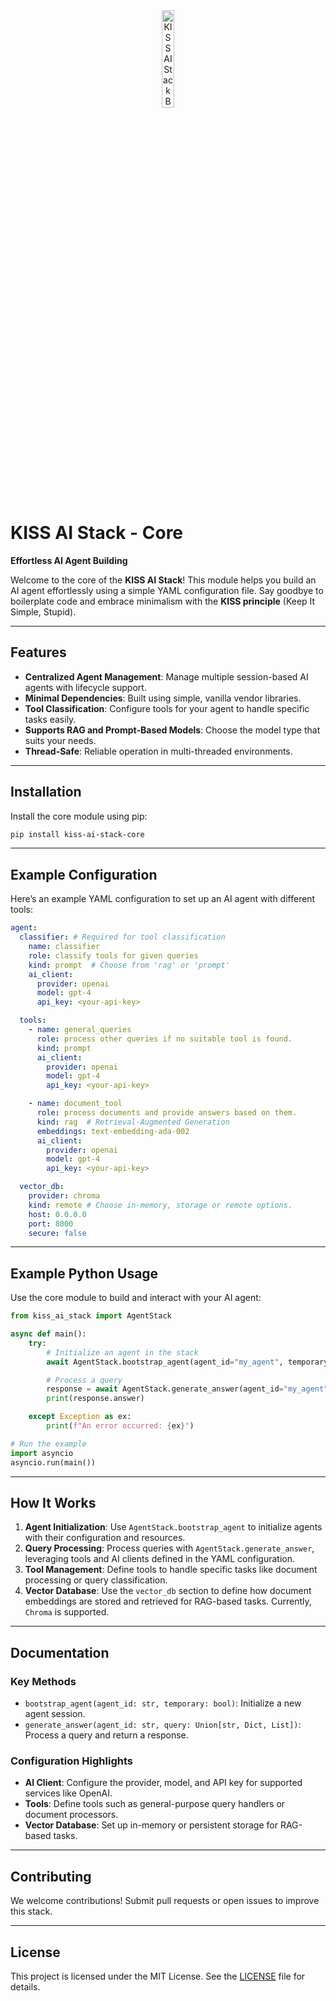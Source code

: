 <div style="text-align: center; margin-bottom: 20px;">
  <img src="https://kiss-ai-stack.github.io/kissaistack.svg" alt="KISS AI Stack Banner" style="max-width: auto; height: 20%;">
</div>

# KISS AI Stack - Core

**Effortless AI Agent Building**

Welcome to the core of the **KISS AI Stack**! This module helps you build an AI agent effortlessly using a simple YAML configuration file. Say goodbye to boilerplate code and embrace minimalism with the **KISS principle** (Keep It Simple, Stupid).

---

## Features

- **Centralized Agent Management**: Manage multiple session-based AI agents with lifecycle support.
- **Minimal Dependencies**: Built using simple, vanilla vendor libraries.
- **Tool Classification**: Configure tools for your agent to handle specific tasks easily.
- **Supports RAG and Prompt-Based Models**: Choose the model type that suits your needs.
- **Thread-Safe**: Reliable operation in multi-threaded environments.

---

## Installation

Install the core module using pip:

```bash
pip install kiss-ai-stack-core
```

---

## Example Configuration

Here’s an example YAML configuration to set up an AI agent with different tools:

```yaml
agent:
  classifier: # Required for tool classification
    name: classifier
    role: classify tools for given queries
    kind: prompt  # Choose from 'rag' or 'prompt'
    ai_client:
      provider: openai
      model: gpt-4
      api_key: <your-api-key>

  tools:
    - name: general_queries
      role: process other queries if no suitable tool is found.
      kind: prompt
      ai_client:
        provider: openai
        model: gpt-4
        api_key: <your-api-key>

    - name: document_tool
      role: process documents and provide answers based on them.
      kind: rag  # Retrieval-Augmented Generation
      embeddings: text-embedding-ada-002
      ai_client:
        provider: openai
        model: gpt-4
        api_key: <your-api-key>

  vector_db:
    provider: chroma
    kind: remote # Choose in-memory, storage or remote options.
    host: 0.0.0.0
    port: 8000
    secure: false
```

---

## Example Python Usage

Use the core module to build and interact with your AI agent:

```python
from kiss_ai_stack import AgentStack

async def main():
    try:
        # Initialize an agent in the stack
        await AgentStack.bootstrap_agent(agent_id="my_agent", temporary=True)

        # Process a query
        response = await AgentStack.generate_answer(agent_id="my_agent", query="What is KISS AI Stack?")
        print(response.answer)

    except Exception as ex:
        print(f"An error occurred: {ex}")

# Run the example
import asyncio
asyncio.run(main())
```

---

## How It Works

1. **Agent Initialization**: Use `AgentStack.bootstrap_agent` to initialize agents with their configuration and resources.
2. **Query Processing**: Process queries with `AgentStack.generate_answer`, leveraging tools and AI clients defined in the YAML configuration.
3. **Tool Management**: Define tools to handle specific tasks like document processing or query classification.
4. **Vector Database**: Use the `vector_db` section to define how document embeddings are stored and retrieved for RAG-based tasks. Currently, `Chroma` is supported.

---

## Documentation

### Key Methods

- `bootstrap_agent(agent_id: str, temporary: bool)`: Initialize a new agent session.
- `generate_answer(agent_id: str, query: Union[str, Dict, List])`: Process a query and return a response.

### Configuration Highlights

- **AI Client**: Configure the provider, model, and API key for supported services like OpenAI.
- **Tools**: Define tools such as general-purpose query handlers or document processors.
- **Vector Database**: Set up in-memory or persistent storage for RAG-based tasks.

---

## Contributing

We welcome contributions! Submit pull requests or open issues to improve this stack.

---

## License

This project is licensed under the MIT License. See the [LICENSE](./LICENSE) file for details.

